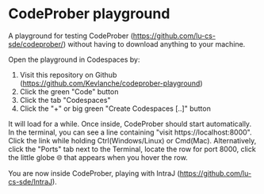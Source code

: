 # CodeProber playground

A playground for testing CodeProber (https://github.com/lu-cs-sde/codeprober/) without having to download anything to your machine.

Open the playground in Codespaces by:

1) Visit this repository on Github (https://github.com/Kevlanche/codeprober-playground)
2) Click the green "Code" button
3) Click the tab "Codespaces"
4) Click the "+" or big green "Create Codespaces [..]" button

It will load for a while. Once inside, CodeProber should start automatically. In the terminal, you can see a line containing "visit https://localhost:8000". Click the link while holding Ctrl(Windows/Linux) or Cmd(Mac). Alternatively, click the "Ports" tab next to the Terminal, locate the row for port 8000, click the little globe 🌐 that appears when you hover the row.

You are now inside CodeProber, playing with IntraJ (https://github.com/lu-cs-sde/IntraJ).
